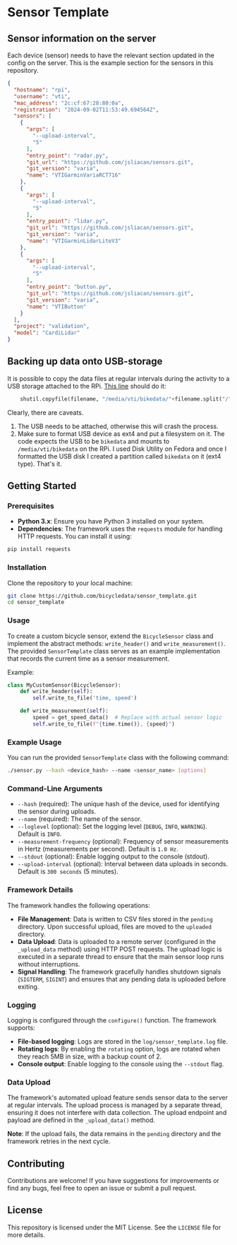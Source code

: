# Sensor Template

## Sensor information on the server

Each device (sensor) needs to have the relevant section updated in the config on the server. This is the example section for the sensors in this repository.

```json
{
  "hostname": "rpi",
  "username": "vti",
  "mac_address": "2c:cf:67:28:80:0a",
  "registration": "2024-09-02T11:53:49.694564Z",
  "sensors": [
    {
      "args": [
        "--upload-interval",
        "5"
      ],
      "entry_point": "radar.py",
      "git_url": "https://github.com/jsliacan/sensors.git",
      "git_version": "varia",
      "name": "VTIGarminVariaRCT716"
    },
    {
      "args": [
        "--upload-interval",
        "5"
      ],
      "entry_point": "lidar.py",
      "git_url": "https://github.com/jsliacan/sensors.git",
      "git_version": "varia",
      "name": "VTIGarminLidarLiteV3"
    },
    {
      "args": [
        "--upload-interval",
        "5"
      ],
      "entry_point": "button.py",
      "git_url": "https://github.com/jsliacan/sensors.git",
      "git_version": "varia",
      "name": "VTIButton"
    }
  ],
  "project": "validation",
  "model": "CardiLidar"
}
```
## Backing up data onto USB-storage

It is possible to copy the data files at regular intervals during the activity to a USB storage attached to the RPi. [This line](https://github.com/jsliacan/sensors/blob/339f89daedd6638f16d5fa82f46305602f1eb67a/BicycleSensor.py#L179) should do it:
```python
    shutil.copyfile(filename, "/media/vti/bikedata/"+filename.split("/")[-1])
```
Clearly, there are caveats. 
1. The USB needs to be attached, otherwise this will crash the process. 
2. Make sure to format USB device as ext4 and put a filesystem on it. The code expects the USB to be `bikedata` and mounts to `/media/vti/bikedata` on the RPi.
I used Disk Utility on Fedora and once I formatted the USB disk I created a partition called `bikedata` on it (ext4 type). That's it.

## Getting Started

### Prerequisites

- **Python 3.x**: Ensure you have Python 3 installed on your system.
- **Dependencies**: The framework uses the `requests` module for
  handling HTTP requests. You can install it using:

```bash
pip install requests
```

### Installation

Clone the repository to your local machine:

```bash
git clone https://github.com/bicycledata/sensor_template.git
cd sensor_template
```

### Usage

To create a custom bicycle sensor, extend the `BicycleSensor` class
and implement the abstract methods: `write_header()` and
`write_measurement()`. The provided `SensorTemplate` class serves as
an example implementation that records the current time as a sensor
measurement.

Example:

```python
class MyCustomSensor(BicycleSensor):
    def write_header(self):
        self.write_to_file('time, speed')

    def write_measurement(self):
        speed = get_speed_data()  # Replace with actual sensor logic
        self.write_to_file(f"{time.time()}, {speed}")
```

### Example Usage

You can run the provided `SensorTemplate` class with the following
command:

```bash
./sensor.py --hash <device_hash> --name <sensor_name> [options]
```

### Command-Line Arguments

- `--hash` (required): The unique hash of the device, used for
  identifying the sensor during uploads.
- `--name` (required): The name of the sensor.
- `--loglevel` (optional): Set the logging level (`DEBUG`, `INFO`,
  `WARNING`). Default is `INFO`.
- `--measurement-frequency` (optional): Frequency of sensor
  measurements in Hertz (measurements per second). Default is `1.0
  Hz`.
- `--stdout` (optional): Enable logging output to the console
  (stdout).
- `--upload-interval` (optional): Interval between data uploads in
  seconds. Default is `300 seconds` (5 minutes).

### Framework Details

The framework handles the following operations:

- **File Management**: Data is written to CSV files stored in the
  `pending` directory. Upon successful upload, files are moved to the
  `uploaded` directory.
- **Data Upload**: Data is uploaded to a remote server (configured in
  the `_upload_data` method) using HTTP POST requests. The upload
  logic is executed in a separate thread to ensure that the main
  sensor loop runs without interruptions.
- **Signal Handling**: The framework gracefully handles shutdown
  signals (`SIGTERM`, `SIGINT`) and ensures that any pending data is
  uploaded before exiting.

### Logging

Logging is configured through the `configure()` function. The
framework supports:

- **File-based logging**: Logs are stored in the
  `log/sensor_template.log` file.
- **Rotating logs**: By enabling the `rotating` option, logs are
  rotated when they reach 5MB in size, with a backup count of 2.
- **Console output**: Enable logging to the console using the
  `--stdout` flag.

### Data Upload

The framework's automated upload feature sends sensor data to the
server at regular intervals. The upload process is managed by a
separate thread, ensuring it does not interfere with data collection.
The upload endpoint and payload are defined in the `_upload_data()`
method.

**Note**: If the upload fails, the data remains in the `pending`
directory and the framework retries in the next cycle.

## Contributing

Contributions are welcome! If you have suggestions for improvements or
find any bugs, feel free to open an issue or submit a pull request.

## License

This repository is licensed under the MIT License. See the `LICENSE` file for more details.
